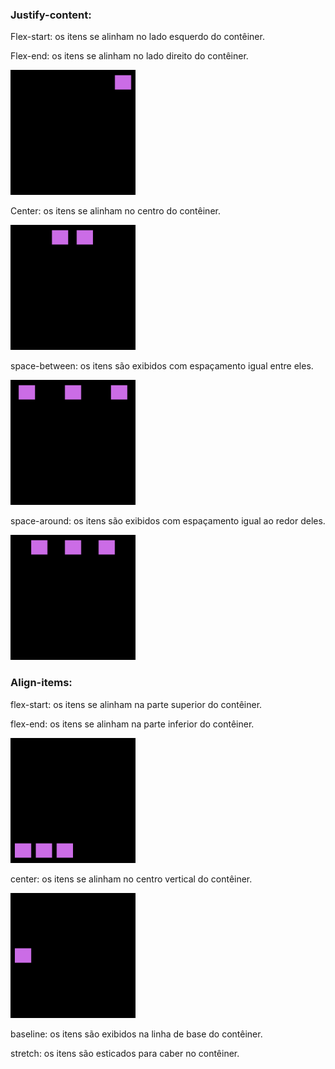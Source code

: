 ### Justify-content:

Flex-start: os itens se alinham no lado esquerdo do contêiner.

Flex-end: os itens se alinham no lado direito do contêiner.

<span align="center">
  <img width="200" height="200" src="img/flex-end.png"
  alt="imagem quadrada com itens alinhados à direita superior">
</span>

Center: os itens se alinham no centro do contêiner.

<span align="center">
  <img width="200" height="200" src="img/justify-content=center;.png"
  alt="imagem quadrada com itens alinhados à direita superior">
</span>

space-between: os itens são exibidos com espaçamento igual entre eles.

<span align="center">
  <img width="200" height="200" src="img/justify-content=space-between;.png"
  alt="imagem quadrada com itens alinhados à direita superior">
</span>

space-around: os itens são exibidos com espaçamento igual ao redor deles.

<span align="center">
  <img width="200" height="200" src="img/justify-content=space-around;.png"
  alt="imagem quadrada com itens alinhados à direita superior">
</span>

### Align-items:

flex-start: os itens se alinham na parte superior do contêiner.

flex-end: os itens se alinham na parte inferior do contêiner.

<span align="center">
  <img width="200" height="200" src="img/align-items=flex-end;.png"
  alt="imagem quadrada com itens alinhados à direita superior">
</span>

center: os itens se alinham no centro vertical do contêiner.

<span align="center">
  <img width="200" height="200" src="img/align-items=center;.png"
  alt="imagem quadrada com itens alinhados à direita superior">
</span>

baseline: os itens são exibidos na linha de base do contêiner.

stretch: os itens são esticados para caber no contêiner.
